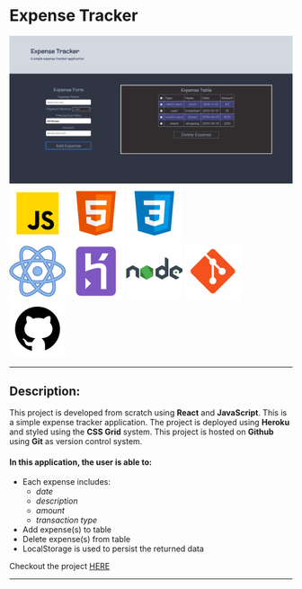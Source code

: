 # Expense Tracker

![expense-tracker-image](./src/images/expense-tracker-img.png)
<br />
![javascript](./src/images/javaScript_Icon.png)
![html5_logo](./src/images/html5_icon.png)
![css3_logo](./src/images/css3_icon.png) 
<br />
![react_logo](./src/images/react_icon.png)
![heroku_logo](./src/images/heroku_icon.png)
![nodejs_logo](./src/images/nodejs_icon.png)
![git_logo](./src/images/git_icon.png)
![github_logo](./src/images/github_icon.png)

***

## Description:

This project is developed from scratch using **React** and **JavaScript**.  This is a simple expense tracker application.  The project is deployed using **Heroku** and styled using the **CSS Grid** system.  This project is hosted on **Github** using **Git** as version control system.

#### In this application, the user is able to:
* Each expense includes:
    * _date_
    * _description_
    * _amount_
    * _transaction type_
* Add expense(s) to table
* Delete expense(s) from table
* LocalStorage is used to persist the returned data

Checkout the project [HERE](https://polar-sands-39515.herokuapp.com/)

***